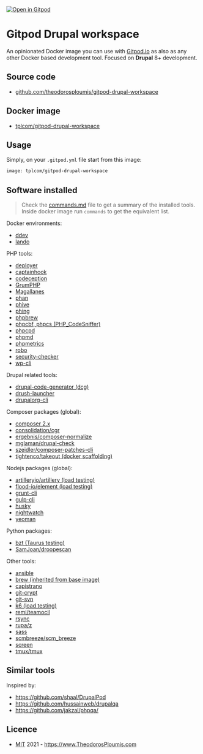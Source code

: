 [![Open in Gitpod](https://img.shields.io/badge/Gitpod-ready--to--code-blue?logo=gitpod)](https://gitpod.io/#https://github.com/theodorosploumis/gitpod-drupal-workspace)

# Gitpod Drupal workspace
An opinionated Docker image you can use with [Gitpod.io](https://www.gitpod.io) as also as any other Docker based development tool.
Focused on **Drupal** 8+ development.

## Source code
- [github.com/theodorosploumis/gitpod-drupal-workspace](https://github.com/theodorosploumis/gitpod-drupal-workspace)

## Docker image
- [tplcom/gitpod-drupal-workspace](https://hub.docker.com/r/tplcom/gitpod-drupal-workspace)

## Usage

Simply, on your `.gitpod.yml` file start from this image:

```Dockerfile
image: tplcom/gitpod-drupal-workspace
```

## Software installed

> Check the [commands.md](commands.md) file to get a summary of the installed tools.
> Inside docker image run `commands` to get the equivalent list.

Docker environments:

- [ddev](https://ddev.readthedocs.io/en)
- [lando](https://docs.lando.dev)

PHP tools:

- [deployer](https://deployer.org)
- [captainhook](https://github.com/captainhookphp/captainhook)
- [codeception](https://github.com/codeception/codeception)
- [GrumPHP](https://github.com/phpro/grumphp)
- [Magallanes](https://github.com/andres-montanez/Magallanes)
- [phan](https://github.com/phan/phan)
- [phive](https://github.com/phar-io/phive)
- [phing](https://www.phing.info)
- [phpbrew](https://github.com/phpbrew/phpbrew)
- [phpcbf, phpcs (PHP_CodeSniffer)](https://github.com/squizlabs/PHP_CodeSniffer)
- [phpcpd](https://github.com/sebastianbergmann/phpcpd)
- [phpmd](https://phpmd.org)
- [phpmetrics](https://github.com/phpmetrics/PhpMetrics)
- [robo](https://robo.li)
- [security-checker](https://github.com/enlightn/security-checker)
- [wp-cli](https://wp-cli.org/)

Drupal related tools:

- [drupal-code-generator (dcg)](https://github.com/Chi-teck/drupal-code-generator)
- [drush-launcher](https://github.com/drush-ops/drush-launcher)
- [drupalorg-cli](https://github.com/mglaman/drupalorg-cli)

Composer packages (global):

- [composer 2.x](https://getcomposer.org)
- [consolidation/cgr](https://github.com/consolidation/cgr)
- [ergebnis/composer-normalize](https://github.com/ergebnis/composer-normalize)
- [mglaman/drupal-check](https://github.com/mglaman/drupal-check)
- [szeidler/composer-patches-cli](https://github.com/szeidler/composer-patches-cli)
- [tightenco/takeout (docker scaffolding)](https://github.com/tighten/takeout)

Nodejs packages (global):

- [artilleryio/artillery (load testing)](https://github.com/artilleryio/artillery)
- [flood-io/element (load testing)](https://github.com/flood-io/element)
- [grunt-cli](https://gruntjs.com)
- [gulp-cli](https://gulpjs.com)
- [husky](https://github.com/typicode/husky)
- [nightwatch](https://nightwatchjs.org)
- [yeoman](https://yeoman.io)

Python packages:

- [bzt (Taurus testing)](https://gettaurus.org)
- [SamJoan/droopescan](https://github.com/SamJoan/droopescan)

Other tools:

- [ansible](https://docs.ansible.com)
- [brew (inherited from base image)](https://brew.sh)
- [capistrano](https://capistranorb.com)
- [git-crypt](https://github.com/AGWA/git-crypt)
- [git-svn](https://git-scm.com/docs/git-svn)
- [k6 (load testing)](https://github.com/grafana/k6)
- [remi/teamocil](https://github.com/remi/teamocil)
- [rsync](https://rsync.samba.org)
- [rupa/z](https://github.com/rupa/z)
- [sass](https://sass-lang.com)
- [scmbreeze/scm_breeze](https://github.com/scmbreeze/scm_breeze)
- [screen](http://www.gnu.org/software/screen)
- [tmux/tmux](https://github.com/tmux/tmux)

## Similar tools

Inspired by:

- https://github.com/shaal/DrupalPod
- https://github.com/hussainweb/drupalqa
- https://github.com/jakzal/phpqa/

## Licence

- [MIT](LICENSE) 2021 - https://www.TheodorosPloumis.com
